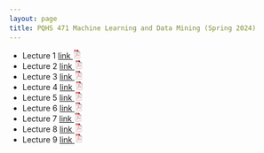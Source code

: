 ```yaml
---
layout: page
title: PQHS 471 Machine Learning and Data Mining (Spring 2024)
---
```



- Lecture 1 [link ![Lec1](./assets/pics/pdf-icon.png)](./PQHS471_mat/Lecture_1_intro.pdf)
- Lecture 2 [link ![Lec1](./assets/pics/pdf-icon.png)](./PQHS471_mat/Lecture_2_Unsup.pdf)
- Lecture 3 [link ![Lec1](./assets/pics/pdf-icon.png)](./PQHS471_mat/Lecture_3_clust.pdf)
- Lecture 4 [link ![Lec1](./assets/pics/pdf-icon.png)](./PQHS471_mat/Lecture_4_fim.pdf)
- Lecture 5 [link ![Lec1](./assets/pics/pdf-icon.png)](./PQHS471_mat/Lecture_5_fund_sup.pdf)
- Lecture 6 [link ![Lec1](./assets/pics/pdf-icon.png)](./PQHS471_mat/Lecture_6_basic_class.pdf)
- Lecture 7 [link ![Lec1](./assets/pics/pdf-icon.png)](./PQHS471_mat/Lecture_7_reg.pdf)
- Lecture 8 [link ![Lec1](./assets/pics/pdf-icon.png)](./PQHS471_mat/Lecture_8_CV_boots.pdf)
- Lecture 9 [link ![Lec1](./assets/pics/pdf-icon.png)](./PQHS471_mat/Lecture_9_tree.pdf)



<!--





- Lecture 7 [link ![Lec1](./assets/pics/pdf-icon.png)](./PQHS471_mat/Lecture_7_reg.pdf)
- Lecture 8 [link ![Lec1](./assets/pics/pdf-icon.png)](./PQHS471_mat/Lecture_8_CV_boots.pdf)
- Lecture 9 [link ![Lec1](./assets/pics/pdf-icon.png)](./PQHS471_mat/Lecture_9_tree.pdf)
- Lecture 10 [link ![Lec1](./assets/pics/pdf-icon.png)](./PQHS471_mat/Lecture_10_SVM.pdf)
- Lecture 11 [link ![Lec1](./assets/pics/pdf-icon.png)](./PQHS471_mat/Lecture_11_NN_DL.pdf)
- Lecture 12 [link ![Lec1](./assets/pics/pdf-icon.png)](./PQHS471_mat/Lecture_12_utils.pdf) -->



<!--

- Lecture 4 [link ![Lec1](./assets/pics/pdf-icon.png)](Lecture_4_fim.pdf)
- Lecture 5 [link ![Lec1](./assets/pics/pdf-icon.png)](Lecture_5_fund_sup.pdf)
- Lecture 6 [link ![Lec1](./assets/pics/pdf-icon.png)](Lecture_6_basic_class.pdf)
- Lecture 7 [link ![Lec1](./assets/pics/pdf-icon.png)](Lecture_7_reg.pdf)
  - midterm [link ![Lec1](./assets/pics/pdf-icon.png)](document.pdf) 
- Lecture 8 [link ![Lec1](./assets/pics/pdf-icon.png)](Lecture_8_CV_boots.pdf)
- Lecture 9 [link ![Lec1](./assets/pics/pdf-icon.png)](Lecture_9_tree.pdf)
- Lecture 10 [link ![Lec1](./assets/pics/pdf-icon.png)](Lecture_10_SVM.pdf)
- Lecture 11 [link ![Lec1](./assets/pics/pdf-icon.png)](Lecture_11_NN_DL.pdf)
- Lecture 12 [link ![Lec1](./assets/pics/pdf-icon.png)](Lecture_12_utils.pdf)
- Lecture 13 [link ![Lec1](./assets/pics/pdf-icon.png)](Lecture_13_gsp.pdf) -->



